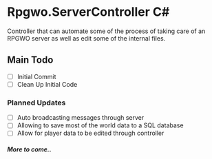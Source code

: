 # Rpgwo.ServerController C#
Controller that can automate some of the process of taking care of an RPGWO server as well as edit some of the internal files.

## Main Todo
- [ ] Initial Commit
- [ ] Clean Up Initial Code

### Planned Updates
- [ ] Auto broadcasting messages through server
- [ ] Allowing to save most of the world data to a SQL database
- [ ] Allow for player data to be edited through controller

##### *More to come..*
